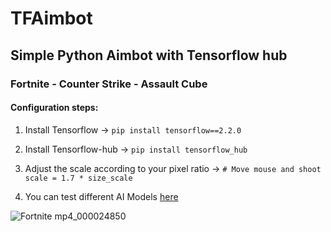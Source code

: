 # TFAimbot
## Simple Python Aimbot with Tensorflow hub
### Fortnite - Counter Strike - Assault Cube
#### Configuration steps:

1. Install Tensorflow -> ``` pip install tensorflow==2.2.0 ```

2. Install Tensorflow-hub -> ``` pip install tensorflow_hub ```

3. Adjust the scale according to your pixel ratio -> ``` # Move mouse and shoot scale = 1.7 * size_scale ```

4. You can test different AI Models [here](https://tfhub.dev/tensorflow/collections/object_detection/1) 



![Fortnite mp4_000024850](https://user-images.githubusercontent.com/16572520/98008527-e23ff480-1df4-11eb-9d84-453e3d3a6e68.gif)


